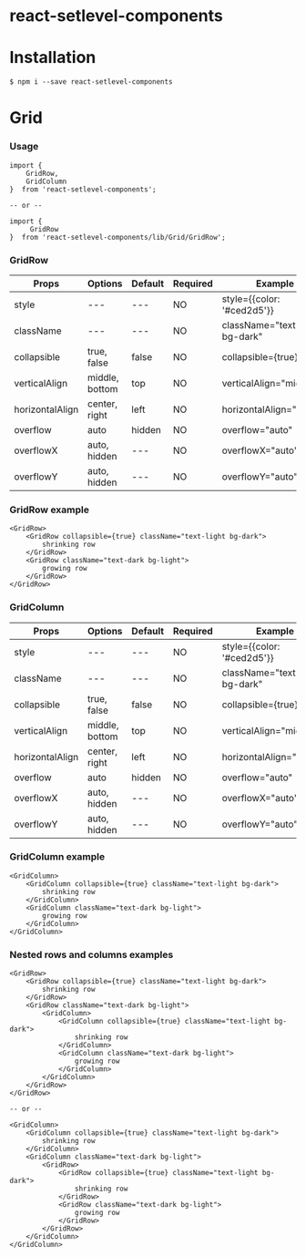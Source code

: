 # react-setlevel-components

# Installation
```
$ npm i --save react-setlevel-components
```

# Grid

### Usage
```
import {
    GridRow,
    GridColumn
}  from 'react-setlevel-components';

-- or --

import {
     GridRow
}  from 'react-setlevel-components/lib/Grid/GridRow';
```

### GridRow
| Props | Options | Default | Required | Example |
| --- | --- | --- | --- | --- |
| style | --- | --- | NO | style={{color: '#ced2d5'}} |
| className | --- | --- | NO | className="text-light bg-dark" |
| collapsible | true, false | false | NO | collapsible={true} |
| verticalAlign | middle, bottom | top | NO | verticalAlign="middle" |
| horizontalAlign | center, right | left | NO | horizontalAlign="center" |
| overflow | auto | hidden | NO | overflow="auto" |
| overflowX | auto, hidden | --- | NO | overflowX="auto" |
| overflowY | auto, hidden | --- | NO | overflowY="auto" |

### GridRow example
```
<GridRow>
    <GridRow collapsible={true} className="text-light bg-dark">
        shrinking row
    </GridRow>
    <GridRow className="text-dark bg-light">
        growing row
    </GridRow>
</GridRow>
```

### GridColumn
| Props | Options | Default | Required | Example |
| --- | --- | --- | --- | --- |
| style | --- | --- | NO | style={{color: '#ced2d5'}} |
| className | --- | --- | NO | className="text-light bg-dark" |
| collapsible | true, false | false | NO | collapsible={true} |
| verticalAlign | middle, bottom | top | NO | verticalAlign="middle" |
| horizontalAlign | center, right | left | NO | horizontalAlign="center" |
| overflow | auto | hidden | NO | overflow="auto" |
| overflowX | auto, hidden | --- | NO | overflowX="auto" |
| overflowY | auto, hidden | --- | NO | overflowY="auto" |

### GridColumn example
```
<GridColumn>
    <GridColumn collapsible={true} className="text-light bg-dark">
        shrinking row
    </GridColumn>
    <GridColumn className="text-dark bg-light">
        growing row
    </GridColumn>
</GridColumn>
```

### Nested rows and columns examples
```
<GridRow>
    <GridRow collapsible={true} className="text-light bg-dark">
        shrinking row
    </GridRow>
    <GridRow className="text-dark bg-light">
        <GridColumn>
            <GridColumn collapsible={true} className="text-light bg-dark">
                shrinking row
            </GridColumn>
            <GridColumn className="text-dark bg-light">
                growing row
            </GridColumn>
        </GridColumn>
    </GridRow>
</GridRow>

-- or --

<GridColumn>
    <GridColumn collapsible={true} className="text-light bg-dark">
        shrinking row
    </GridColumn>
    <GridColumn className="text-dark bg-light">
        <GridRow>
            <GridRow collapsible={true} className="text-light bg-dark">
                shrinking row
            </GridRow>
            <GridRow className="text-dark bg-light">
                growing row
            </GridRow>
        </GridRow>
    </GridColumn>
</GridColumn>
```
